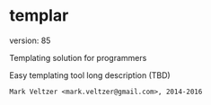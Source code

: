 templar
=======

version: 85

Templating solution for programmers

Easy templating tool long description (TBD)

	Mark Veltzer <mark.veltzer@gmail.com>, 2014-2016
